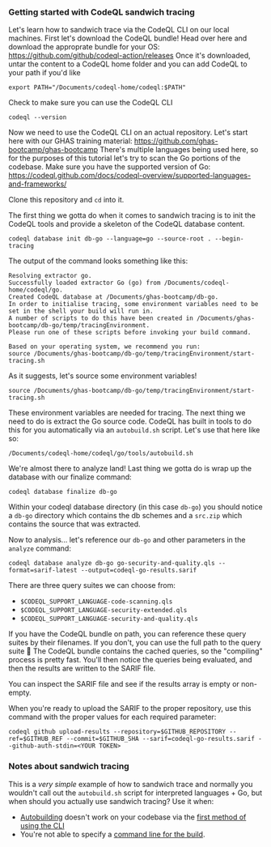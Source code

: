 ### Getting started with CodeQL sandwich tracing

Let's learn how to sandwich trace via the CodeQL CLI on our local machines. First let's download the CodeQL bundle! Head over here and download the approprate bundle for your OS: https://github.com/github/codeql-action/releases
Once it's downloaded, untar the content to a CodeQL home folder and you can add CodeQL to your path if you'd like

```
export PATH="/Documents/codeql-home/codeql:$PATH"
```

Check to make sure you can use the CodeQL CLI

```
codeql --version
```

Now we need to use the CodeQL CLI on an actual repository. Let's start here with our GHAS training material: https://github.com/ghas-bootcamp/ghas-bootcamp
There's multiple languages being used here, so for the purposes of this tutorial let's try to scan the Go portions of the codebase. Make sure you have the supported version of Go: https://codeql.github.com/docs/codeql-overview/supported-languages-and-frameworks/

Clone this repository and `cd` into it. 

The first thing we gotta do when it comes to sandwich tracing is to init the CodeQL tools and provide a skeleton of the CodeQL database content.

```
codeql database init db-go --language=go --source-root . --begin-tracing
```

The output of the command looks something like this:

```
Resolving extractor go.
Successfully loaded extractor Go (go) from /Documents/codeql-home/codeql/go.
Created CodeQL database at /Documents/ghas-bootcamp/db-go.
In order to initialise tracing, some environment variables need to be set in the shell your build will run in.
A number of scripts to do this have been created in /Documents/ghas-bootcamp/db-go/temp/tracingEnvironment.
Please run one of these scripts before invoking your build command.

Based on your operating system, we recommend you run:
source /Documents/ghas-bootcamp/db-go/temp/tracingEnvironment/start-tracing.sh
```

As it suggests, let's source some environment variables! 

```
source /Documents/ghas-bootcamp/db-go/temp/tracingEnvironment/start-tracing.sh
```

These environment variables are needed for tracing. The next thing we need to do is extract the Go source code. CodeQL has built in tools to do this for you automatically via an `autobuild.sh` script. Let's use that here like so:

```
/Documents/codeql-home/codeql/go/tools/autobuild.sh
```


We're almost there to analyze land! Last thing we gotta do is wrap up the database with our finalize command:

```
codeql database finalize db-go
```

Within your codeql database directory (in this case `db-go`) you should notice a `db-go` directory which contains the db schemes and a `src.zip` which contains the source that was extracted.

Now to analysis... let's reference our `db-go` and other parameters in the `analyze` command:

```
codeql database analyze db-go go-security-and-quality.qls --format=sarif-latest --output=codeql-go-results.sarif
```

There are three query suites we can choose from:

- `$CODEQL_SUPPORT_LANGUAGE-code-scanning.qls`
- `$CODEQL_SUPPORT_LANGUAGE-security-extended.qls`
- `$CODEQL_SUPPORT_LANGUAGE-security-and-quality.qls`

If you have the CodeQL bundle on path, you can reference these query suites by their filenames. If you don't, you can use the full path to the query suite 🎉 The CodeQL bundle contains the cached queries, so the "compiling" process is pretty fast. You'll then notice the queries being evaluated, and then the results are written to the SARIF file.

You can inspect the SARIF file and see if the results array is empty or non-empty. 

When you're ready to upload the SARIF to the proper repository, use this command with the proper values for each required parameter:

```
codeql github upload-results --repository=$GITHUB_REPOSITORY --ref=$GITHUB_REF --commit=$GITHUB_SHA --sarif=codeql-go-results.sarif --github-auth-stdin=<YOUR TOKEN>
``` 

### Notes about sandwich tracing

This is a _very simple_ example of how to sandwich trace and normally you wouldn't call out the `autobuild.sh` script for interpreted languages + Go, but when should you actually use sandwich tracing? Use it when:
  - [Autobuilding](https://codeql.github.com/docs/codeql-cli/creating-codeql-databases/#detecting-the-build-system) doesn't work on your codebase via the [first method of using the CLI](https://github.com/advanced-security/advanced-security-material/blob/main/code-scanning-guides/setup-codeql-cli.md)
  - You're not able to specify a [command line for the build](https://codeql.github.com/docs/codeql-cli/creating-codeql-databases/#specifying-build-commands).
